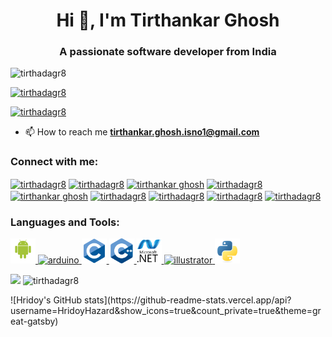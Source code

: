 <h1 align="center">Hi 👋, I'm Tirthankar Ghosh</h1>
<h3 align="center">A passionate software developer from India</h3>

<p align="left"> <img src="https://komarev.com/ghpvc/?username=tirthadagr8&label=Profile%20views&color=0e75b6&style=flat" alt="tirthadagr8" /> </p>

<p align="left"> <a href="https://github.com/ryo-ma/github-profile-trophy"><img src="https://github-profile-trophy.vercel.app/?username=tirthadagr8" alt="tirthadagr8" /></a> </p>

<p align="left"> <a href="https://twitter.com/tirthadagr8" target="blank"><img src="https://img.shields.io/twitter/follow/tirthadagr8?logo=twitter&style=for-the-badge" alt="tirthadagr8" /></a> </p>

- 📫 How to reach me **tirthankar.ghosh.isno1@gmail.com**

<h3 align="left">Connect with me:</h3>
<p align="left">
<a href="https://twitter.com/tirthadagr8" target="blank"><img align="center" src="https://raw.githubusercontent.com/rahuldkjain/github-profile-readme-generator/master/src/images/icons/Social/twitter.svg" alt="tirthadagr8" height="30" width="40" /></a>
<a href="https://stackoverflow.com/users/15232726/tirthadagr8" target="blank"><img align="center" src="https://raw.githubusercontent.com/rahuldkjain/github-profile-readme-generator/master/src/images/icons/Social/stack-overflow.svg" alt="tirthadagr8" height="30" width="40" /></a>
<a href="https://fb.com/tirthankar ghosh" target="blank"><img align="center" src="https://raw.githubusercontent.com/rahuldkjain/github-profile-readme-generator/master/src/images/icons/Social/facebook.svg" alt="tirthankar ghosh" height="30" width="40" /></a>
<a href="https://instagram.com/tirthadagr8" target="blank"><img align="center" src="https://raw.githubusercontent.com/rahuldkjain/github-profile-readme-generator/master/src/images/icons/Social/instagram.svg" alt="tirthadagr8" height="30" width="40" /></a>
<a href="https://www.youtube.com/c/tirthankar ghosh" target="blank"><img align="center" src="https://raw.githubusercontent.com/rahuldkjain/github-profile-readme-generator/master/src/images/icons/Social/youtube.svg" alt="tirthankar ghosh" height="30" width="40" /></a>
<a href="https://www.codechef.com/users/tirthadagr8" target="blank"><img align="center" src="https://cdn.jsdelivr.net/npm/simple-icons@3.1.0/icons/codechef.svg" alt="tirthadagr8" height="30" width="40" /></a>
<a href="https://www.hackerrank.com/tirthadagr8" target="blank"><img align="center" src="https://raw.githubusercontent.com/rahuldkjain/github-profile-readme-generator/master/src/images/icons/Social/hackerrank.svg" alt="tirthadagr8" height="30" width="40" /></a>
<a href="https://codeforces.com/profile/tirthadagr8" target="blank"><img align="center" src="https://cdn.jsdelivr.net/npm/simple-icons@3.0.1/icons/codeforces.svg" alt="tirthadagr8" height="30" width="40" /></a>
<a href="https://www.leetcode.com/tirthadagr8" target="blank"><img align="center" src="https://raw.githubusercontent.com/rahuldkjain/github-profile-readme-generator/master/src/images/icons/Social/leet-code.svg" alt="tirthadagr8" height="30" width="40" /></a>
</p>

<h3 align="left">Languages and Tools:</h3>
<p align="left"> <a href="https://developer.android.com" target="_blank"> <img src="https://raw.githubusercontent.com/devicons/devicon/master/icons/android/android-original-wordmark.svg" alt="android" width="40" height="40"/> </a> <a href="https://www.arduino.cc/" target="_blank"> <img src="https://cdn.worldvectorlogo.com/logos/arduino-1.svg" alt="arduino" width="40" height="40"/> </a> <a href="https://www.cprogramming.com/" target="_blank"> <img src="https://raw.githubusercontent.com/devicons/devicon/master/icons/c/c-original.svg" alt="c" width="40" height="40"/> </a> <a href="https://www.w3schools.com/cpp/" target="_blank"> <img src="https://raw.githubusercontent.com/devicons/devicon/master/icons/cplusplus/cplusplus-original.svg" alt="cplusplus" width="40" height="40"/> </a> <a href="https://dotnet.microsoft.com/" target="_blank"> <img src="https://raw.githubusercontent.com/devicons/devicon/master/icons/dot-net/dot-net-original-wordmark.svg" alt="dotnet" width="40" height="40"/> </a> <a href="https://www.adobe.com/in/products/illustrator.html" target="_blank"> <img src="https://www.vectorlogo.zone/logos/adobe_illustrator/adobe_illustrator-icon.svg" alt="illustrator" width="40" height="40"/> </a> <a href="https://www.python.org" target="_blank"> <img src="https://raw.githubusercontent.com/devicons/devicon/master/icons/python/python-original.svg" alt="python" width="40" height="40"/> </a> </p>

<p><img align="left" src="https://github-readme-stats.vercel.app/api/top-langs/?username=tirthadagr8&layout=compact" /></p>

<p>&nbsp;<img align="center" src="https://github-readme-stats.vercel.app/api?username=tirthadagr8&show_icons=true&count_private=true&theme=great-gatsby" alt="tirthadagr8" /></p>
![Hridoy's GitHub stats](https://github-readme-stats.vercel.app/api?username=HridoyHazard&show_icons=true&count_private=true&theme=great-gatsby) </br>
